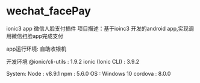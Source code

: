 # wechat_facePay
ionic3 app 微信人脸支付插件
项目描述：基于ioinc3 开发的android app,实现调用微信扫脸app完成支付

app运行环境: 自助收银机 

开发环境
    @ionic/cli-utils  : 1.9.2
    ionic (Ionic CLI) : 3.9.2

System:
    Node    : v8.9.1
    npm     : 5.6.0
    OS      : Windows 10
    cordova : 8.0.0
